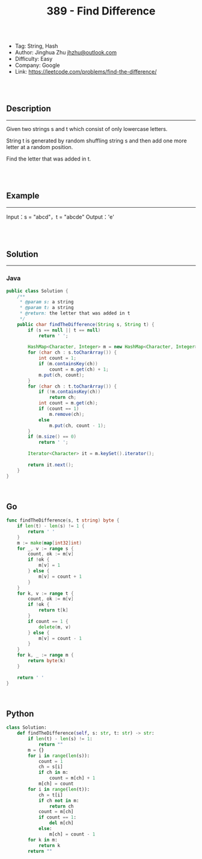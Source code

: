 # <center>389 - Find Difference</center> 



<br></br>

* Tag: String, Hash
* Author: Jinghua Zhu <jhzhu@outlook.com>
* Difficulty: Easy
* Company: Google
* Link: https://leetcode.com/problems/find-the-difference/

<br></br>



## Description
----
Given two strings s and t which consist of only lowercase letters.

String t is generated by random shuffling string s and then add one more letter at a random position.

Find the letter that was added in t.

<br></br>



## Example
----
Input：s = "abcd"，t = "abcde"
Output：'e'

<br></br>



## Solution
----
### Java
```java
public class Solution {
    /**
     * @param s: a string
     * @param t: a string
     * @return: the letter that was added in t
     */
    public char findTheDifference(String s, String t) {
        if (s == null || t == null)
            return ' ';
        
        HashMap<Character, Integer> m = new HashMap<Character, Integer>();
        for (char ch : s.toCharArray()) {
            int count = 1;
            if (m.containsKey(ch))
                count = m.get(ch) + 1;
            m.put(ch, count);
        }
        for (char ch : t.toCharArray()) {
            if (!m.containsKey(ch))
                return ch;
            int count = m.get(ch);
            if (count == 1)
                m.remove(ch);
            else
                m.put(ch, count - 1);
        }
        if (m.size() == 0)
            return ' ';
            
        Iterator<Character> it = m.keySet().iterator();
        
        return it.next();
    }
}
```

<br>


## Go
```go
func findTheDifference(s, t string) byte {
    if len(t) - len(s) != 1 {
        return ' '
    }
    m := make(map[int32]int)
    for _, v := range s {
        count, ok := m[v]
        if !ok {
            m[v] = 1
        } else {
            m[v] = count + 1
        }
    }
    for k, v := range t {
        count, ok := m[v]
        if !ok {
            return t[k]
        }
        if count == 1 {
            delete(m, v)
        } else {
            m[v] = count - 1
        }
    }
    for k, _ := range m {
        return byte(k)
    }
    
    return ' '
}
```

<br>


## Python
```python
class Solution:
    def findTheDifference(self, s: str, t: str) -> str:
        if len(t) - len(s) != 1:
            return ""
        m = {}
        for i in range(len(s)):
            count = 1
            ch = s[i]
            if ch in m:
                count = m[ch] + 1
            m[ch] = count
        for i in range(len(t)):
            ch = t[i]
            if ch not in m:
                return ch
            count = m[ch]
            if count == 1:
                del m[ch]
            else:
                m[ch] = count - 1
        for k in m:
            return k
        return ""
```
